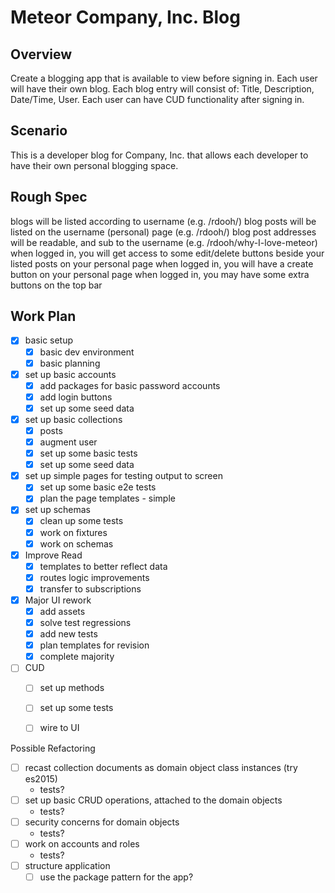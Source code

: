 # Meteor Company, Inc. Blog

## Overview
Create a blogging app that is available to view before signing in. Each user will have their own blog. Each blog entry will consist of: Title, Description, Date/Time, User. Each user can have CUD functionality after signing in.

## Scenario
This is a developer blog for Company, Inc. that allows each developer to have their own personal blogging space.

## Rough Spec
blogs will be listed according to username (e.g. /rdooh/)
blog posts will be listed on the username (personal) page (e.g. /rdooh/)
blog post addresses will be readable, and sub to the username (e.g. /rdooh/why-I-love-meteor)
when logged in, you will get access to some edit/delete buttons beside your listed posts on your personal page
when logged in, you will have a create button on your personal page
when logged in, you may have some extra buttons on the top bar

## Work Plan
- [x] basic setup
  - [x] basic dev environment
  - [x] basic planning
- [x] set up basic accounts
  - [x] add packages for basic password accounts
  - [x] add login buttons
  - [x] set up some seed data
- [x] set up basic collections
  - [x] posts
  - [x] augment user
  - [x] set up some basic tests
  - [x] set up some seed data
- [x] set up simple pages for testing output to screen
  - [x] set up some basic e2e tests
  - [x] plan the page templates - simple
- [x] set up schemas
  - [x] clean up some tests
  - [x] work on fixtures
  - [x] work on schemas
- [x] Improve Read
  - [x] templates to better reflect data
  - [x] routes logic improvements
  - [x] transfer to subscriptions
- [x] Major UI rework
  - [x] add assets
  - [x] solve test regressions
  - [x] add new tests
  - [x] plan templates for revision
  - [x] complete majority

- [ ] CUD
  - [ ] set up methods
  - [ ] set up some tests
  - [ ] wire to UI



Possible Refactoring

- [ ] recast collection documents as domain object class instances (try es2015)
  - tests?
- [ ] set up basic CRUD operations, attached to the domain objects
  - tests?
- [ ] security concerns for domain objects
  - tests?
- [ ] work on accounts and roles
  - tests?
- [ ] structure application
  - [ ] use the package pattern for the app?
